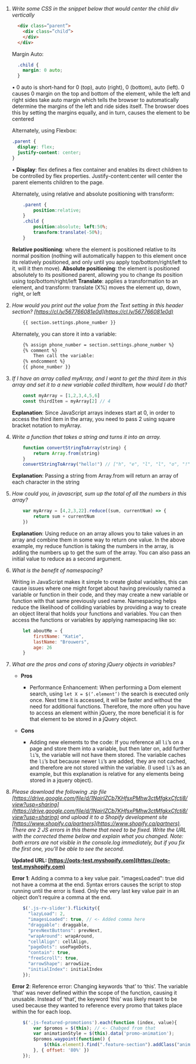 1. *Write some CSS in the snippet below that would center the child div vertically*
    ```html
      <div class=”parent”>
        <div class=”child”>
        </div>
      </div>
    ```
    
    Margin Auto:
    
    ```css
      .child { 
        margin: 0 auto;
      }
    ```

    • 0 auto is short-hand for 0 (top), auto (right), 0 (bottom), auto (left). 0 causes 0 margin on the top and bottom of the element, while the left and right sides take auto margin which tells the browser to automatically determine the margins of the left and ride sides itself. The browser does this by setting the margins equally, and in turn, causes the element to be centered
    
    Alternately, using Flexbox:
    
    ```css
    .parent {
      display: flex;
      justify-content: center;
    }
    ```

    • **Display**: flex defines a flex container and enables its direct children to be controlled by flex properties. Justify-content:center will center the parent elements children to the page.
    
    Alternately, using relative and absolute positioning with transform:
    
    ```css
        .parent {
            position:relative; 
        }
        .child { 
            position:absolute; left:50%;
            transform:translate(-50%); 
        }
    ```

    **Relative positioning**: where the element is positioned relative to its normal position (nothing will automatically happen to this element once its relatively positioned, and only until you apply top/bottom/right/left to it, will it then move).
    **Absolute positioning**: the element is positioned absolutely to its positioned parent, allowing you to change its position using top/bottom/right/left
    **Translate**: applies a transformation to an element, and transform: translate (X%) moves the element up, down, right, or left

2.	*How would you print out the value from the Text setting in this header section? [https://cl.ly/567766081e0d](https://cl.ly/567766081e0d)*

    <!-- {% raw %} -->
    ```html
        {{ section.settings.phone_number }}
    ```
    <!-- {% endraw %}) -->

    Alternately, you can store it into a variable:

    <!-- {% raw %} -->
    ```html
        {% assign phone_number = section.settings.phone_number %}
        {% comment %}
            Then call the variable:
        {% endcomment %}
        {{ phone_number }}       
    ```
    <!-- {% endraw %}) -->    
 
3.	*If I have an array called myArray, and I want to get the third item in this array and set it to a new variable called thirdItem, how would I do that?*

    ```js    
        const myArray = [1,2,3,4,5,6]
        const thirdItem = myArray[2] // 4
    ```
    **Explanation**: Since JavaScript arrays indexes start at 0, in order to access the third item in the array, you need to pass 2 using square bracket notation to myArray.    

4.	*Write a function that takes a string and turns it into an array.*

    ```js
        function convertStringToArray(string) {
            return Array.from(string)
        }
        convertStringToArray("hello!") // ["h", "e", "l", "l", "o", "!"]
    ```
    **Explanation**: Passing a string from Array.from will return an array of each character in the string
        
5. *How could you, in javascript, sum up the total of all the numbers in this array?*

    ```js
        var myArray = [4,2,3,22].reduce((sum, currentNum) => {
            return sum + currentNum
        })
    ```

    **Explanation**: Using reduce on an array allows you to take values in an array and combine them in some way to return one value.
    In the above example, my reduce function is taking the numbers in the array, is adding the numbers up to get the sum of the array. You can also pass an initial value to reduce as a second argument.

6. *What is the benefit of namespacing?*

    Writing in JavaScript makes it simple to create global variables, this can cause issues where one might forget about having previously named a variable or function in their code, and they may create a new variable or function with that same previously used name. Namespacing helps reduce the likelihood of colliding variables by providing a way to create an object literal that holds your functions and variables. You can then access the functions or variables by applying namespacing like so:

    ```js
        let aboutMe = {
            firstName: "Katie",
            lastName: "Brouwers",
            age: 26
        }
    ```

7. *What are the pros and cons of storing jQuery objects in variables?*
    - **Pros**
        - Performance Enhancement: When performing a Dom element search, using `let X = $(‘.element’)` the search is executed only once. Next time it is accessed, it will be faster and without the need for additional functions. Therefore, the more often you have to access an element within jQuery, the more beneficial it is for that element to be stored in a jQuery object. 

    - **Cons**
        - Adding new elements to the code: If you reference all `li`’s on a page and store them into a variable, but then later on, add further `li`’s, the variable will not have them stored. The variable caches the `li`’s but because newer `li`’s are added, they are not cached, and therefore are not stored within the variable. (I used `li`’s as an example, but this explanation is relative for any elements being stored in a jquery object). 

8. *Please download the following .zip file [https://drive.google.com/file/d/1NairIZCb7KHfsxPMhw3ctMfgkxCfcti8/view?usp=sharing](https://drive.google.com/file/d/1NairIZCb7KHfsxPMhw3ctMfgkxCfcti8/view?usp=sharing) and upload it to a Shopify development site [https://www.shopify.ca/partners](https://www.shopify.ca/partners). There are 2 JS errors in this theme that need to be fixed. Write the URL with the corrected theme below and explain what you changed.* 
*Note: both errors are not visible in the console.log immediately, but if you fix the first one, you’ll be able to see the second.*

    **Updated URL: [https://oots-test.myshopify.com](https://oots-test.myshopify.com)**

    **Error 1**: Adding a comma to a key value pair. "imagesLoaded": true did not have a comma at the end. Syntax errors causes the script to stop running until the error is fixed. Only the very last key value pair in an object don’t require a comma at the end.

    ```js
        $('.js-rv-slider').flickity({
          "lazyLoad": 2,
          "imagesLoaded": true, // <- Added comma here
          "draggable": draggable,
          "prevNextButtons": prevNext,
          "wrapAround": wrapAround,
          "cellAlign": cellAlign,
          "pageDots": usePageDots,
          "contain": true,
          "freeScroll": true,
          "arrowShape": arrowSize,
          "initialIndex": initialIndex
        });
    ```

    **Error 2**: Reference error: Changing keywords ‘that’ to ‘this’. The variable ‘that’ was never defined within the scope of the function, causing it unusable. Instead of ‘that’, the keyword ‘this’ was likely meant to be used because they wanted to reference every promo that takes place within the for each loop. 

    ```js
        $('.js-featured-promotions').each(function (index, value){
            var $promos = $(this); // <- Chabged from that
            var animationStyle = $(this).data('promo-animation');
            $promos.waypoint(function() {
                $(this.element).find(".feature-section").addClass("animated " + animationStyle);
            }, { offset: '80%' })
        });
    ```
